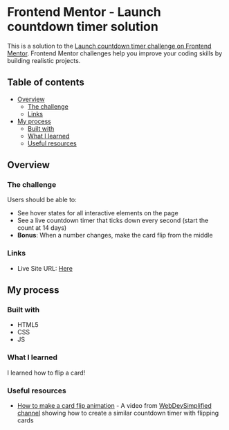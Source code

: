 # Frontend Mentor - Launch countdown timer solution

This is a solution to the [Launch countdown timer challenge on Frontend Mentor](https://www.frontendmentor.io/challenges/launch-countdown-timer-N0XkGfyz-). Frontend Mentor challenges help you improve your coding skills by building realistic projects.

## Table of contents

- [Overview](#overview)
  - [The challenge](#the-challenge)
  - [Links](#links)
- [My process](#my-process)
  - [Built with](#built-with)
  - [What I learned](#what-i-learned)
  - [Useful resources](#useful-resources)

## Overview

### The challenge

Users should be able to:

- See hover states for all interactive elements on the page
- See a live countdown timer that ticks down every second (start the count at 14 days)
- **Bonus**: When a number changes, make the card flip from the middle

### Links

- Live Site URL: [Here](https://charming-parfait-4035af.netlify.app/)

## My process

### Built with

- HTML5
- CSS
- JS

### What I learned

I learned how to flip a card!

### Useful resources

- [How to make a card flip animation](https://www.youtube.com/watch?v=p_6IuhmBsfc) - A video from [WebDevSimplified channel](https://www.youtube.com/c/WebDevSimplified) showing how to create a similar countdown timer with flipping cards
